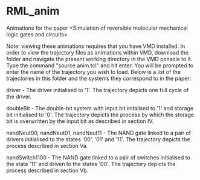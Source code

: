 # RML_anim
Animations for the paper &lt;Simulation of reversible molecular mechanical logic gates and circuits>

Note: viewing these animations requires that you have VMD installed.
In order to view the trajectory files as animations within VMD, download the folder and navigate the present working directory in the VMD console to it. Type the command "source anim.tcl" and hit enter. You will be prompted to enter the name of the trajectory you wish to load. Below is a list of the trajectories in this folder and the systems they correspond to in the paper:

driver - The driver initialised to '1'. The trajectory depicts one full cycle of the driver.

doubleBit - The double-bit system with input bit initalised to '1' and storage bit initialised to '0'. The trajectory depicts the process by which the storage bit is overwritten by the input bit as described in section IV.

nandNeut00, nandNeut01, nandNeut11 - The NAND gate linked to a pair of drivers initialised to the states '00', '01' and '11'. The trajectory depicts the process described in section Va.

nandSwitch1100 - The NAND gate linked to a pair of switches initialised to the state '11' and driven to the states '00'. The trajectory depicts the process described in section Vb.
